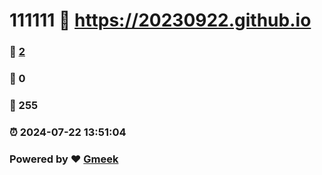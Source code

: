# 111111 :link: https://20230922.github.io 
### :page_facing_up: [2](https://20230922.github.io/tag.html) 
### :speech_balloon: 0 
### :hibiscus: 255 
### :alarm_clock: 2024-07-22 13:51:04 
### Powered by :heart: [Gmeek](https://github.com/Meekdai/Gmeek)
